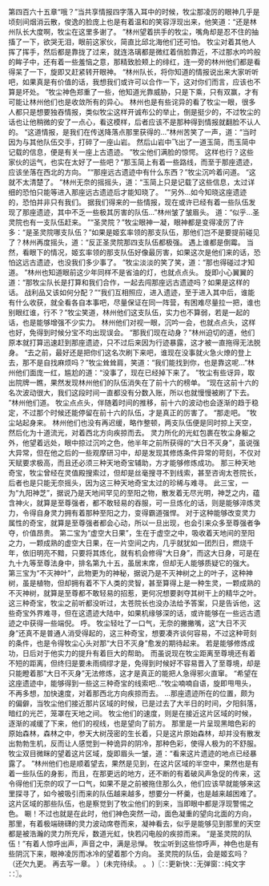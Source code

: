 第四百六十五章“哦？”当共享情报四字落入耳中的时候，牧尘那凌厉的眼神几乎是顷刻间烟消云散，俊逸的脸庞上也是有着温和的笑容浮现出来，他笑道：“还是林州队长大度啊，牧尘在这里多谢了。
”林州望着拱手的牧尘，嘴角却是忍不住的抽搐了一下，欲哭无泪，眼前这家伙，简直比邱北海他们还可怕。
牧尘对着其他人挥了挥手，然后都是靠拢了过来，就连洛璃都是微红着俏脸靠近，不过那水吟吟般的眸子中，还有着一些羞恼之意，那精致脸颊上的绯红，连一旁的林州他们都是看得呆了一下，旋即又赶紧转开眼神。
“林州队长，将你知道的情报说出来大家听听吧，如果真是有价值的话，我想我们或许可以合作一下，这对你们而言，应该也不算是坏处。
”牧尘神色郑重了一些，他知道光靠威胁，只是下乘，只有双赢，才有可能让林州他们也是收敛所有的异心。
林州也是有些诧异的看了牧尘一眼，很多人都只是想要独吞情报，类似牧尘这样开诚布公的举止，倒是挺少的，不过牧尘的话也让他稍微的安了一点心，看这模样，后者应该不是那种得到情报就翻脸不认人的。
“这道情报，是我们在传送降落点那里获得的...”林州苦笑了一声，道：“当时因为与其他队伍交手，打碎了一座山岩。
然后山岩中飞出了一道玉简，而玉简中记载的信息，便是有关一座上古遗迹。
”牧尘他们满脸的惊愕。
这样也行？这些家伙的运气，也实在太好了一些吧？“那玉简上有着一些路线，而至于那座遗迹，应该坐落在西北的方向。
”“那座远古遗迹中有什么东西？”牧尘沉吟着问道。
“这就不太清楚了。
”林州无奈的摇摇头，道：“玉简上只是记载了这些信息，太过详细的恐怕只能等进入那座远古遗迹后才能知晓了。
”“另外...如今知晓这座遗迹的，恐怕并非只有我们。
据我们得来的一些情报，现在或许已经有着一些队伍发现了那座遗迹，其中不乏一些极其厉害的队伍...”林州皱了皱眉头。
道：“似乎...圣灵院也有一支队伍赶来。
”“圣灵院？”牧尘眼神一凝，眼神都是变得凌厉了许多：“是圣灵院哪支队伍？”如果是姬玄率领的那支队伍，那他们岂不是要提前碰见了？林州再度摇头，道：“反正圣灵院那四支队伍都极强。
遇上谁都是倒霉。
当然，看眼下的情况，姬玄率领的那支队伍好像最厉害，如果这次是他们来的话，恐怕这远古遗迹，也没我们多少事了。
”牧尘淡淡的笑了笑，道：“那也得碰过才知道。
”林州也知道眼前这少年同样不是省油的灯，也就点点头。
旋即小心翼翼的道：“那牧尘队长是打算和我们合作，一起去闯那座远古遗迹吗？如果是这样的话。
战利品又该如何分配？”“我们互相照应，进入遗迹，至于进入其中后，谁能有什么收获，就全看各自本事吧，尽量保证在同一阵营，有困难尽量拉一把，谁也别眼红谁，行不？”牧尘笑道，林州他们这支队伍，实力也不算弱，若是一起的话，也是能够增强不少实力。
林州他们对视一眼，沉吟一会，也就点点头，这样也好，免得到时候分宝不均出现误会。
“那我们现在动身？”林州迫切的道，他们原本就打算迅速赶到那座遗迹，只不过后来因为行迹暴露，这才被一直拖得无法脱身。
“去之前，最好还是把你们这名次刷下来吧，谁现在没事就火急火燎的登上去，那不是自找麻烦吗？”牧尘耸耸肩，笑道：“我们能找到你，也是靠这呢...”林州他们面庞一红，尴尬的道：“没事了，现在已经掉下来了。
”牧尘有些讶异，取出院牌一瞧，果然发现林州他们的队伍消失在了前十六的榜单。
“现在这前十六的名次波动很大，我们这段时间一直都没有分数入账，所以也就慢慢被刷了下去。
”林州他们道。
牧尘点点头，伴随着时间的推移，前十六的波动也会逐渐的趋于稳定，不过那个时候还能停留在前十六的队伍，才是真正的厉害了。
“那走吧。
”牧尘站起身来。
林州他们也没有再迟缓，略作整顿，两支队伍便是同时掠上天空，然后化为十道流光，对着西北方向疾掠而去。
灵力所化的光虹包裹在牧尘身躯之外，他望着远处，眼中掠过沉吟之色，他半年之前所获得的“大日不灭身”，虽说强大异常，但在他之后的一些观摩研习中，却是发现其修炼条件异常的苛刻，不仅对天赋要求极高，而且还必须三种天地奇宝辅助，方才能够修炼成功。
那三种天地奇宝，牧尘曾经在灵值殿搜索过，但却是丝毫搜寻不到线索，甚至咨询太苍院长，后者也是只能无奈摇头，因为这三种天地奇宝太过的珍稀与难寻。
此三宝，一为“九阳神芝”，据说乃是天地间罕见的至阳之物，散发着无尽光明，神芝之内，蕴含神火，就算是至尊强者，都不敢轻易的吞服，可一旦炼化的话，则是能够淬炼灵力，令得自身灵力拥有着那种至阳之力，变得霸道强悍。
对于这种能够改变灵力属性的奇宝，就算是至尊强者都会心动，所以一旦出现，也会引来众多至尊强者争夺，价值昂贵。
第二宝为“虚空大日果”，生在于虚空之中，吸收着天地间的至阳之力，一颗成熟的虚空大日果，在一片空间之内，几乎就犹如一团烈日，燃烧千年，依旧明亮不黯，只要将其炼化，就有机会修得“大日身”，而这大日身，可是在九十九等至尊法身中，排名第九十五，虽居末席，但却无人能够质疑它的强大。
第三宝为“不灭神叶”，此物更为的神秘，据说乃是不灭神树之上的叶子，这种神树，虽是植物，但却拥有着不下人类的灵智，甚至算得上是一种生灵，一颗成熟的不灭神树，就算是至尊都不敢轻易的招惹，更何况想要剥夺其树干上的精华之叶。
这三种奇宝，牧尘之前听都没听过，太苍院长也没办法给予答案，只是告诉他，这些奇宝外界难寻，但在这遗迹大陆中，如果机缘够深的话，或许能够在一些远古遗迹之中获得一些端倪。
呼。
牧尘轻吐了一口气，无奈的撇撇嘴，这“大日不灭身”还真不是普通人消受得起的，这三种奇宝，想要凑齐谈何容易，不过这种苛刻的条件，也是令得牧尘心头对那“大日不灭身”愈发的期待起来。
若是能够修炼成功，日后对于他实力的提升有着巨大的帮助。
而虽说现在牧尘距离至尊境还有着不短的距离，但终归是要未雨绸缪才是，免得到时候好不容易晋入了至尊境，却是只能瞪着那“大日不灭身”无法修炼，这才是真正的能把人急得邪火直窜。
“希望在这座遗迹中，能够得到一些这三种奇宝的线索吧...”牧尘喃喃自语，旋即甩甩头，不再多想，加快速度，对着那西北方向疾掠而去。
...那座遗迹所在的位置，颇为的偏僻，当牧尘他们接近那片区域的时候，已是过去了大半日的时间，夕阳斜落，暗红的光芒，笼罩在天地之间。
牧尘他们的速度，则是在接近这片区域的时候，逐渐的减缓了下来，他们的视线，也是望向了前方。
那里是一片呈现黑暗色彩的原始森林，森林之中，参天大树茂密的生长着，只是这片原始森林，却并没有散发出勃勃生机，反而让人感觉到一种诡异的阴冷，那种色彩，使得人极为的不舒服。
牧尘双目微眯的望着这片区域，旋即眉头一皱，道：“看来这片遗迹的地点已经暴露了。
”林州他们也是顺着望去，果然是见到，在这片区域的半空中，果然也是有着一些队伍的身影，而且，在那更远的地方，还不断的有着破风声急促的传来，这令得他们无奈的叹了一口气，如果不是之前被拖住那么久，他们应该早就能够来这里探寻了，如今被吸引而来的队伍越来越多，想要分一杯羹，也是越来越困难了。
这片区域的那些队伍，也是察觉到了牧尘他们的到来，当即眼中都是浮现警惕之色。
唰！不过也就是在此时，他们神色突然一动，面色凝重的望向北面的方向，那里，有着极端磅礴的灵力波动席卷而来，凝神看去，似乎是能够见到那里的天空都是被浩瀚的灵力所充斥，数道光虹，快若闪电般的疾掠而来。
“是圣灵院的队伍！”有着人惊呼出声，声音之中，满是忌惮。
牧尘听到这些惊呼声，神色也是有些阴沉下来，眼神凌厉而冰冷的望着那个方向。
圣灵院的队伍，会是姬玄吗？（还欠九更。
再去写一章。
）(未完待续。
。
)〖∷更新快∷无弹窗∷纯文字∷〗。

